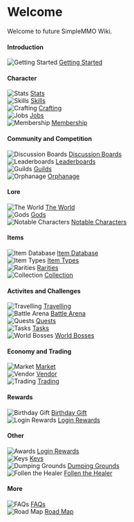 # Welcome
Welcome to future SimpleMMO Wiki.

<div class="grid grid-cols-1 sm:grid-cols-2 xl:grid-cols-4 gap-4 xl:gap-y-12 mt-4 home">
<div class="border-t border-neutral-800">

#### Introduction
![Getting Started](https://smmo-wiki.com/assets/icons/getting_started.png) [Getting Started](/wiki/introduction/getting-started?same_window=true)

</div>

<div class="border-t border-neutral-800">

#### Character
![Stats](https://smmo-wiki.com/assets/icons/strength.png) [Stats](/wiki/character/stats?same_window=true)\
![Skills](https://smmo-wiki.com/assets/icons/fishing.png) [Skills](/wiki/character/skills?same_window=true)\
![Crafting](https://smmo-wiki.com/assets/icons/crafting.png) [Crafting](/wiki/character/membership?same_window=true)\
![Jobs](https://smmo-wiki.com/assets/icons/cooking.png) [Jobs](/wiki/character/skills?same_window=true)\
![Membership](https://smmo-wiki.com/assets/icons/membership.png) [Membership](/wiki/character/membership?same_window=true)

</div>
<div class="border-t border-neutral-800">

#### Community and Competition
![Discussion Boards](https://smmo-wiki.test/assets/icons/discussion_boards.png) [Discussion Boards](/wiki/community-and-competition/leaderboards?same_window=true)\
![Leaderboards](https://smmo-wiki.test/assets/icons/leaderboards.png) [Leaderboards](/wiki/community-and-competition/leaderboards?same_window=true)\
![Guilds](https://smmo-wiki.test/assets/icons/guilds.png) [Guilds](/wiki/community-and-competition/guilds?same_window=true)\
![Orphanage](https://smmo-wiki.test/assets/icons/orphanage.png) [Orphanage](/wiki/community-and-competition/guilds?same_window=true)

</div>
<div class="border-t border-neutral-800">

#### Lore
![The World](https://cdn.idle-mmo.com/cdn-cgi/image/width=26,height=20/uploaded/skins/xsEMoJTtsDFbxlYt120rt2p20MIWpc-metacmVjaXBlLnBuZw==-.png) [The World](/wiki/lore/the-world?same_window=true)\
![Gods](https://smmo-wiki.test/assets/icons/gods.png) [Gods](/wiki/lore/the-world?same_window=true)\
![Notable Characters](https://smmo-wiki.test/assets/icons/mahol.png) [Notable Characters](/wiki/lore/notable-characters?same_window=true)

</div>
<div class="border-t border-neutral-800">

#### Items
![Item Database](https://smmo-wiki.test/assets/icons/item_database.png) [Item Database](https://smmo-db.com)\
![Item Types](https://cdn.idle-mmo.com/cdn-cgi/image/width=20,height=20/skins/items/ore/coal.png) [Item Types](/wiki/items-and-pets/item-types?same_window=true)\
![Rarities](https://smmo-wiki.test/assets/icons/rarities.png) [Rarities](/wiki/items-and-pets/qualities?same_window=true)\
![Collection](https://smmo-wiki.com/assets/icons/collection.png) [Collection](/wiki/character/membership?same_window=true)

</div>
<div class="border-t border-neutral-800">

#### Activites and Challenges
![Travelling](https://smmo-wiki.test/assets/icons/travelling.png) [Travelling](/wiki/activities-and-challenges/travelling?same_window=true)\
![Battle Arena](https://smmo-wiki.com/assets/icons/arena.png) [Battle Arena](/wiki/activities-and-challenges/campaigns?same_window=true)\
![Quests](https://smmo-wiki.com/assets/icons/quests.png) [Quests](/wiki/activities-and-challenges/campaigns?same_window=true)\
![Tasks](https://smmo-wiki.com/assets/icons/tasks.png) [Tasks](/wiki/activities-and-challenges/campaigns?same_window=true)\
![World Bosses](https://smmo-wiki.test/assets/icons/world_boss.png) [World Bosses](/wiki/activities-and-challenges/world-bosses?same_window=true)

</div>
<div class="border-t border-neutral-800">

#### Economy and Trading
![Market](https://smmo-wiki.com/assets/icons/coins.png) [Market](/wiki/economy-and-trading/market?same_window=true)\
![Vendor](https://smmo-wiki.com/assets/icons/gold.png) [Vendor](/wiki/economy-and-trading/vendor?same_window=true)\
![Trading](https://smmo-wiki.test/assets/icons/trading.png) [Trading](/wiki/economy-and-trading/trading?same_window=true)

</div>

<div class="border-t border-neutral-800">

#### Rewards

![Birthday Gift](https://smmo-wiki.com/assets/icons/birthday.png) [Birthday Gift](/wiki/more/faqs?same_window=true)\
![Login Rewards](https://smmo-wiki.com/assets/icons/rewards.png) [Login Rewards](/wiki/more/faqs?same_window=true)

</div>

<div class="border-t border-neutral-800">
  
#### Other

![Awards](https://smmo-wiki.com/assets/icons/awards.png) [Login Rewards](/wiki/more/faqs?same_window=true)\
![Keys](https://smmo-wiki.com/assets/icons/keys.png) [Keys](https://trello.com/b/CxIn7i5B/idlemmo-public-roadmap)\
![Dumping Grounds](https://smmo-wiki.com/assets/icons/dumping_grounds.png) [Dumping Grounds](/wiki/character/membership?same_window=true)\
![Follen the Healer](https://smmo-wiki.com/assets/icons/healer.png) [Follen the Healer](/wiki/character/membership?same_window=true)

</div>

<div class="border-t border-neutral-800">
  
#### More
![FAQs](https://smmo-wiki.com/assets/icons/book2.png) [FAQs](/wiki/more/faqs?same_window=true)\
![Road Map](https://smmo-wiki.com/assets/icons/book2.png) [Road Map](https://trello.com/b/CxIn7i5B/idlemmo-public-roadmap)

</div>

</div>

















